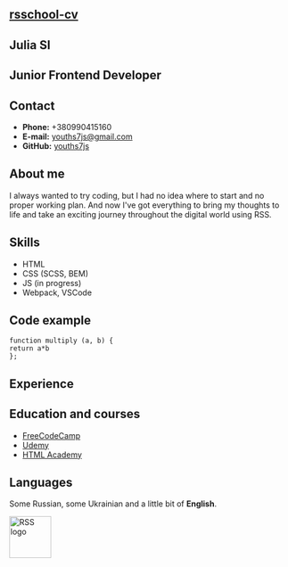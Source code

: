 [rsschool-cv](https://youths7js.github.io/rsschool-cv/)
 -------------------------------------------------------
 
 **Julia SI**
 -------
 
 Junior Frontend Developer
 -------------------------
 
 
Contact
-------

* **Phone:** +380990415160
* **E-mail:**  youths7js@gmail.com
* **GitHub:** [youths7js](https://github.com/youths7js)

About me
--------


I always wanted to try coding, but I had no idea where to start and no proper working plan. And now I've got everything to bring my thoughts to life and take an exciting journey throughout the digital world using RSS.



Skills
------
* HTML
* CSS (SCSS, BEM)
* JS (in progress)
* Webpack, VSCode


Code example
------------
    function multiply (a, b) {
    return a*b
    };


    
Experience
----------


Education and courses
---------------------

* [FreeCodeCamp](https://www.freecodecamp.org/)
* [Udemy](https://www.udemy.com/)
* [HTML Academy](https://htmlacademy.ru/)



Languages
---------

Some Russian, some Ukrainian and a little bit of **English**. 

  
<img src="https://rs.school/images/rs_school_js.svg" style="" width="75" alt="RSS logo">
